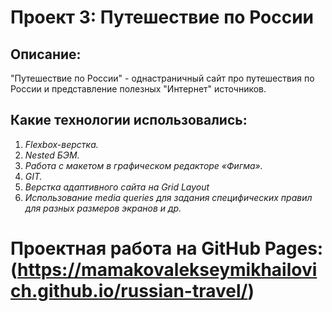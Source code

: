 # Проект 3: Путешествие по России
## Описание: 
"Путешествие по России" - однастраничный сайт про путешествия по России и представление полезных "Интернет" источников.
## Какие технологии использовались:
1. *Flexbox-верстка.*
2. *Nested БЭМ.*
3. *Работа с макетом в графическом редакторе «Фигма».*
4. *GIT.*
5. *Верстка адаптивного сайта на Grid Layout*
6. *Использование media queries для задания специфических правил для разных размеров экранов и др.*

# Проектная работа на GitHub Pages: (https://mamakovalekseymikhailovich.github.io/russian-travel/) 


